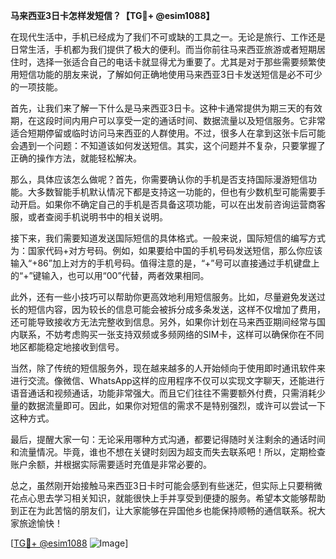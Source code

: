 **马来西亚3日卡怎样发短信？【TG💪+ @esim1088】**

在现代生活中，手机已经成为了我们不可或缺的工具之一。无论是旅行、工作还是日常生活，手机都为我们提供了极大的便利。而当你前往马来西亚旅游或者短期居住时，选择一张适合自己的电话卡就显得尤为重要了。尤其是对于那些需要频繁使用短信功能的朋友来说，了解如何正确地使用马来西亚3日卡发送短信是必不可少的一项技能。

首先，让我们来了解一下什么是马来西亚3日卡。这种卡通常提供为期三天的有效期，在这段时间内用户可以享受一定的通话时间、数据流量以及短信服务。它非常适合短期停留或临时访问马来西亚的人群使用。不过，很多人在拿到这张卡后可能会遇到一个问题：不知道该如何发送短信。其实，这个问题并不复杂，只要掌握了正确的操作方法，就能轻松解决。

那么，具体应该怎么做呢？首先，你需要确认你的手机是否支持国际漫游短信功能。大多数智能手机默认情况下都是支持这一功能的，但也有少数机型可能需要手动开启。如果你不确定自己的手机是否具备这项功能，可以在出发前咨询运营商客服，或者查阅手机说明书中的相关说明。

接下来，我们需要知道发送国际短信的具体格式。一般来说，国际短信的编写方式为：国家代码+对方号码。例如，如果要给中国的手机号码发送短信，那么你应该输入“+86”加上对方的手机号码。值得注意的是，“+”号可以直接通过手机键盘上的“+”键输入，也可以用“00”代替，两者效果相同。

此外，还有一些小技巧可以帮助你更高效地利用短信服务。比如，尽量避免发送过长的短信内容，因为较长的信息可能会被拆分成多条发送，这样不仅增加了费用，还可能导致接收方无法完整收到信息。另外，如果你计划在马来西亚期间经常与国内联系，不妨考虑购买一张支持双频或多频网络的SIM卡，这样可以确保你在不同地区都能稳定地接收到信号。

当然，除了传统的短信服务外，现在越来越多的人开始倾向于使用即时通讯软件来进行交流。像微信、WhatsApp这样的应用程序不仅可以实现文字聊天，还能进行语音通话和视频通话，功能非常强大。而且它们往往不需要额外付费，只需消耗少量的数据流量即可。因此，如果你对短信的需求不是特别强烈，或许可以尝试一下这种方式。

最后，提醒大家一句：无论采用哪种方式沟通，都要记得随时关注剩余的通话时间和流量情况。毕竟，谁也不想在关键时刻因为超支而失去联系吧！所以，定期检查账户余额，并根据实际需要适时充值是非常必要的。

总之，虽然刚开始接触马来西亚3日卡时可能会感到有些迷茫，但实际上只要稍微花点心思去学习相关知识，就能很快上手并享受到便捷的服务。希望本文能够帮助到正在为此苦恼的朋友们，让大家能够在异国他乡也能保持顺畅的通信联系。祝大家旅途愉快！

[[TG💪+ @esim1088](https://t.me/s/esim1088) ![Image](https://i.postimg.cc/4NQfJmqS/Snipaste-2025-05-13-00-14-12.png)]